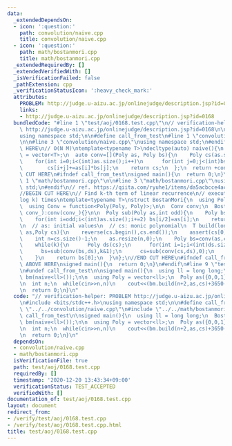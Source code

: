 ```yaml
---
data:
  _extendedDependsOn:
  - icon: ':question:'
    path: convolution/naive.cpp
    title: convolution/naive.cpp
  - icon: ':question:'
    path: math/bostanmori.cpp
    title: math/bostanmori.cpp
  _extendedRequiredBy: []
  _extendedVerifiedWith: []
  _isVerificationFailed: false
  _pathExtension: cpp
  _verificationStatusIcon: ':heavy_check_mark:'
  attributes:
    PROBLEM: http://judge.u-aizu.ac.jp/onlinejudge/description.jsp?id=0168
    links:
    - http://judge.u-aizu.ac.jp/onlinejudge/description.jsp?id=0168
  bundledCode: "#line 1 \"test/aoj/0168.test.cpp\"\n// verification-helper: PROBLEM\
    \ http://judge.u-aizu.ac.jp/onlinejudge/description.jsp?id=0168\n\n#include <bits/stdc++.h>\n\
    using namespace std;\n\n#define call_from_test\n#line 1 \"convolution/naive.cpp\"\
    \n\n#line 3 \"convolution/naive.cpp\"\nusing namespace std;\n#endif\n//BEGIN CUT\
    \ HERE\n// O(N M)\ntemplate<typename T>\ndecltype(auto) naive(){\n  using Poly\
    \ = vector<T>;\n  auto conv=[](Poly as, Poly bs){\n    Poly cs(as.size()+bs.size()-1,0);\n\
    \    for(int i=0;i<(int)as.size();i++)\n      for(int j=0;j<(int)bs.size();j++)\n\
    \        cs[i+j]+=as[i]*bs[j];\n    return cs;\n  };\n  return +conv;\n}\n//END\
    \ CUT HERE\n#ifndef call_from_test\nsigned main(){\n  return 0;\n}\n#endif\n#line\
    \ 1 \"math/bostanmori.cpp\"\n\n#line 3 \"math/bostanmori.cpp\"\nusing namespace\
    \ std;\n#endif\n// ref. https://qiita.com/ryuhe1/items/da5acbcce4ac1911f47a\n\
    //BEGIN CUT HERE\n// Find k-th term of linear recurrence\n// execute `conv` O(\\\
    log k) times\ntemplate<typename T>\nstruct BostanMori{\n  using Poly = vector<T>;\n\
    \  using Conv = function<Poly(Poly, Poly)>;\n\n  Conv conv;\n  BostanMori(Conv\
    \ conv_):conv(conv_){}\n\n  Poly sub(Poly as,int odd){\n    Poly bs((as.size()+!odd)/2);\n\
    \    for(int i=odd;i<(int)as.size();i+=2) bs[i/2]=as[i];\n    return bs;\n  }\n\
    \n  // as: initial values\n  // cs: monic polynomial\n  T build(long long k,Poly\
    \ as,Poly cs){\n    reverse(cs.begin(),cs.end());\n    assert(cs[0]==T(1));\n\
    \    int n=cs.size()-1;\n    as.resize(n,0);\n    Poly bs=conv(as,cs);\n    bs.resize(n);\n\
    \    while(k){\n      Poly ds(cs);\n      for(int i=1;i<(int)ds.size();i+=2) ds[i]=-ds[i];\n\
    \      bs=sub(conv(bs,ds),k&1);\n      cs=sub(conv(cs,ds),0);\n      k>>=1;\n\
    \    }\n    return bs[0];\n  }\n};\n//END CUT HERE\n#ifndef call_from_test\n//INSERT\
    \ ABOVE HERE\nsigned main(){\n  return 0;\n}\n#endif\n#line 9 \"test/aoj/0168.test.cpp\"\
    \n#undef call_from_test\n\nsigned main(){\n  using ll = long long;\n  BostanMori<ll>\
    \ bm(naive<ll>());\n\n  using Poly = vector<ll>;\n  Poly as({0,0,1}),cs({-1,-1,-1,1});\n\
    \n  int n;\n  while(cin>>n,n)\n    cout<<(bm.build(n+2,as,cs)+3650-1)/3650<<endl;\n\
    \n  return 0;\n}\n"
  code: "// verification-helper: PROBLEM http://judge.u-aizu.ac.jp/onlinejudge/description.jsp?id=0168\n\
    \n#include <bits/stdc++.h>\nusing namespace std;\n\n#define call_from_test\n#include\
    \ \"../../convolution/naive.cpp\"\n#include \"../../math/bostanmori.cpp\"\n#undef\
    \ call_from_test\n\nsigned main(){\n  using ll = long long;\n  BostanMori<ll>\
    \ bm(naive<ll>());\n\n  using Poly = vector<ll>;\n  Poly as({0,0,1}),cs({-1,-1,-1,1});\n\
    \n  int n;\n  while(cin>>n,n)\n    cout<<(bm.build(n+2,as,cs)+3650-1)/3650<<endl;\n\
    \n  return 0;\n}\n"
  dependsOn:
  - convolution/naive.cpp
  - math/bostanmori.cpp
  isVerificationFile: true
  path: test/aoj/0168.test.cpp
  requiredBy: []
  timestamp: '2020-12-20 13:43:34+09:00'
  verificationStatus: TEST_ACCEPTED
  verifiedWith: []
documentation_of: test/aoj/0168.test.cpp
layout: document
redirect_from:
- /verify/test/aoj/0168.test.cpp
- /verify/test/aoj/0168.test.cpp.html
title: test/aoj/0168.test.cpp
---
```


